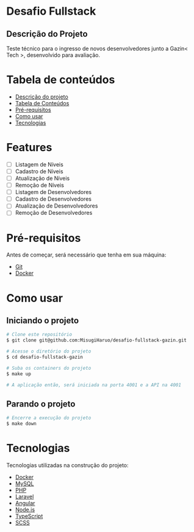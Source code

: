 # Desafio Fullstack

## Descrição do Projeto

<p>Teste técnico para o ingresso de novos desenvolvedores junto a Gazin< Tech >, desenvolvido para avaliação.</p>

Tabela de conteúdos
=================
<!--ts-->
   * [Descrição do projeto](#Descrição-do-projeto)
   * [Tabela de Conteúdos](#tabela-de-conteudo)
   * [Pré-requisitos](#pre-requisitos)
   * [Como usar](#como-usar)
   * [Tecnologias](#tecnologias)
<!--te-->

# Features

 - [  ] Listagem de Níveis
 - [  ] Cadastro de Níveis
 - [  ] Atualização de Níveis
 - [  ] Remoção de Níveis
 - [  ] Listagem de Desenvolvedores
 - [  ] Cadastro de Desenvolvedores
 - [  ] Atualização de Desenvolvedores
 - [  ] Remoção de Desenvolvedores

# Pré-requisitos

Antes de começar, será necessário que tenha em sua máquina:

 - [Git](https://git-scm.com/downloads)
 - [Docker](https://www.docker.com/get-started)

# Como usar

## Iniciando o projeto

```bash
# Clone este repositório
$ git clone git@github.com:MisugiHaruo/desafio-fullstack-gazin.git

# Acesse o diretório do projeto
$ cd desafio-fullstack-gazin

# Suba os containers do projeto
$ make up

# A aplicação então, será iniciada na porta 4001 e a API na 4001
```

## Parando o projeto

```bash
# Encerre a execução do projeto
$ make down
```

# Tecnologias

Tecnologias utilizadas na construção do projeto:

 - [Docker](https://www.docker.com)
 - [MySQL](https://www.mysql.com)
 - [PHP](https://www.php.net)
 - [Laravel](https://laravel.com)
 - [Angular](https://angular.io)
 - [Node.js](https://nodejs.org/en/)
 - [TypeScript](https://www.typescriptlang.org)
 - [SCSS](https://sass-lang.com)
